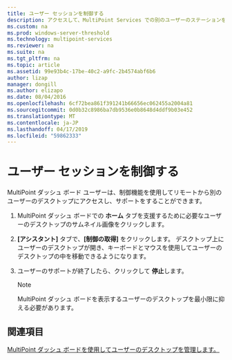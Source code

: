 ```yaml
---
title: ユーザー セッションを制御する
description: アクセスして、MultiPoint Services での別のユーザーのステーションを制御する方法について説明します
ms.custom: na
ms.prod: windows-server-threshold
ms.technology: multipoint-services
ms.reviewer: na
ms.suite: na
ms.tgt_pltfrm: na
ms.topic: article
ms.assetid: 99e93b4c-17be-40c2-a9fc-2b4574abf6b6
author: lizap
manager: dongill
ms.author: elizapo
ms.date: 08/04/2016
ms.openlocfilehash: 6cf72bea861f391241b66656ec062455a2004a81
ms.sourcegitcommit: 0d0b32c8986ba7db9536e0b8648d4ddf9b03e452
ms.translationtype: MT
ms.contentlocale: ja-JP
ms.lasthandoff: 04/17/2019
ms.locfileid: "59862333"
---
```

# <a name="take-control-of-a-user-session"></a>ユーザー セッションを制御する
MultiPoint ダッシュ ボード ユーザーは、制御機能を使用してリモートから別のユーザーのデスクトップにアクセスし、サポートをすることができます。  
  
1.  MultiPoint ダッシュ ボードでの **ホーム**  タブを支援するために必要なユーザーのデスクトップのサムネイル画像をクリックします。  
  
2.  **[アシスタント]** タブで、**[制御の取得]** をクリックします。 デスクトップ上にユーザーのデスクトップが開き、キーボードとマウスを使用してユーザーのデスクトップの中を移動できるようになります。  
  
3.  ユーザーのサポートが終了したら、クリックして **停止**します。  
  
    > [!NOTE]  
    > MultiPoint ダッシュ ボードを表示するユーザーのデスクトップを最小限に抑える必要があります。  
  
## <a name="see-also"></a>関連項目  
[MultiPoint ダッシュ ボードを使用してユーザーのデスクトップを管理します。](Manage-User-Desktops-Using-MultiPoint-Dashboard.md)  
  
